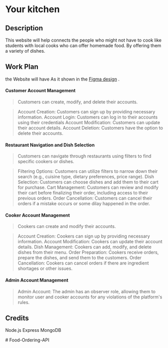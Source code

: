 # Your kitchen 

## Description
This website will help connects the people who might not have to cook like students with local cooks who can offer homemade food. By offering them a variety of dishes. 

## Work Plan 
  the Website will have As it shown in the [Figma design](https://www.figma.com/file/wzKyKCyGFIwTvFd8oGyQaa/API-structure?type=whiteboard&node-id=0-1&t=CU9xyv6YvBQLgFlm-0) .

#### Customer Account Management 

>Customers can create, modify, and delete their accounts.

>Account Creation: Customers can sign up by providing necessary information.
Account Login: Customers can log in to their accounts using their credentials
Account Modification: Customers can update their account details.
Account Deletion: Customers have the option to delete 
their accounts.

#### Restaurant Navigation and Dish Selection

>Customers can navigate through restaurants using filters to find specific cookers or dishes.

>Filtering Options: Customers can utilize filters to narrow down their search (e.g., cuisine type, dietary preferences, price range).
Dish Selection: Customers can choose dishes and add them to their cart for purchase.
Cart Management: Customers can review and modify their cart before finalizing their order, including access to their previous orders.
Order Cancellation: Customers can cancel their orders if a mistake occurs or some dilay happened in the order.

#### Cooker Account Management

>Cookers can create and modify their accounts.

>Account Creation: Cookers can sign up by providing necessary information.
Account Modification: Cookers can update their account details.
Dish Management: Cookers can add, modify, and delete dishes from their menu.
Order Preparation: Cookers receive orders, prepare the dishes, and send them to the customers.
Order Cancellation: Cookers can cancel orders if there are ingredient shortages or other issues.

####  Admin Account Management

>Admin Account: The admin has an observer role, allowing them to monitor user and cooker accounts for any violations of the platform's rules.


## Credits 
 
 Node.js
 Express
 MongoDB
 








#   F o o d - O r d e r i n g - A P I  
 